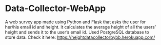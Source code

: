 # Data-Collector-WebApp
A web survey app made using Python and Flask that asks the user for her/his email id and height. It calculates the average height of all the users’ height and sends it to the user’s email id. Used PostgreSQL database to store data.
Check it here:
https://heightdatacollectorbybb.herokuapp.com/
